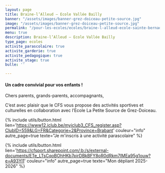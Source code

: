 ```yaml
---
layout: page
title: Braine-l’Alleud – Ecole Vallée Bailly
banner: "/assets/images/banner-grez-doiceau-petite-source.jpg"
image: "/assets/images/banner-grez-doiceau-petite-source.jpg"
permalink: "/pour-les-ecoles/ecoles/braine-l-alleud-ecole-sainte-bernadette/"
menu: true
description: Braine-l’Alleud – Ecole Vallée Bailly
type_page: ecoles
activite_parascolaire: true
activite_garderie: true
activite_pedagogique: true
activite_stage: true
bulle: ''

---
```

#### **Un cadre convivial pour vos enfants !**

Chers parents, grands-parents, accompagnants, 

C’est avec plaisir que le CFS vous propose des activités sportives et culturelles en collaboration avec l’Ecole La Petite Source de Grez-Doiceau.

{% include utils/button.html  
lien='https://www12.iclub.be/myiclub3_CFS_register.asp?ClubID=559&LG=FR&Categorie=2&Province=Brabant' couleur="info" autre_page=true texte="Je m'inscris à une activité parascolaire" %}

{% include utils/button.html lien='https://cfsport.sharepoint.com/:b:/s/external-documents/ETe_LTsCqoBOhHKb7pirDBkBFY8oR0dRkm7IMEa95g1ouw?e=A93Yl1' couleur="info" autre_page=true texte="Mon dépliant 2025-2026" %}
